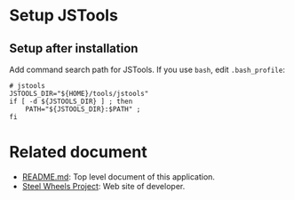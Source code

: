# Setup JSTools
## Setup after installation
Add command search path for JSTools.
If you use `bash`, edit `.bash_profile`:
````
# jstools
JSTOOLS_DIR="${HOME}/tools/jstools"
if [ -d ${JSTOOLS_DIR} ] ; then
	PATH="${JSTOOLS_DIR}:$PATH" ;
fi
````

# Related document
* [README.md](https://github.com/steelwheels/JSRunner/blob/master/README.md): Top level document of this application.
* [Steel Wheels Project](http://steelwheels.github.io): Web site of developer.
